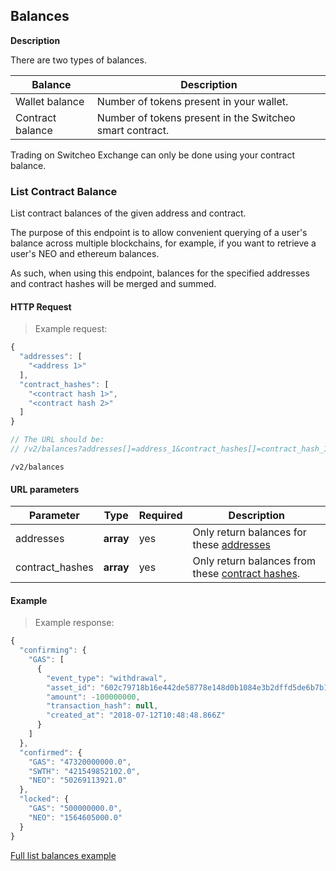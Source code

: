 ## Balances

**Description**

There are two types of balances.

Balance          | Description
---------------- | ----------
Wallet balance   | Number of tokens present in your wallet.
Contract balance | Number of tokens present in the Switcheo smart contract.

Trading on Switcheo Exchange can only be done using your contract balance.

### List Contract Balance

List contract balances of the given address and contract.

The purpose of this endpoint is to allow convenient querying of a user's balance across
multiple blockchains, for example, if you want to retrieve a user's NEO and ethereum balances.

As such, when using this endpoint, balances for the specified addresses and contract hashes
will be merged and summed.

#### HTTP Request

> Example request:

```js
{
  "addresses": [
    "<address 1>"
  ],
  "contract_hashes": [
    "<contract hash 1>",
    "<contract hash 2>"
  ]
}

// The URL should be:
// /v2/balances?addresses[]=address_1&contract_hashes[]=contract_hash_1&contract_hashes[]=contract_hash_2
```

`/v2/balances`

#### URL parameters

 Parameter      | Type       | Required | Description
--------------- | ---------- | -------- | -----------
addresses       | **array** | yes       | Only return balances for these [addresses](#addresses)
contract_hashes | **array**  | yes       | Only return balances from these [contract hashes](#contracts).

#### Example

> Example response:

```js
{
  "confirming": {
    "GAS": [
      {
        "event_type": "withdrawal",
        "asset_id": "602c79718b16e442de58778e148d0b1084e3b2dffd5de6b7b16cee7969282de7",
        "amount": -100000000,
        "transaction_hash": null,
        "created_at": "2018-07-12T10:48:48.866Z"
      }
    ]
  },
  "confirmed": {
    "GAS": "47320000000.0",
    "SWTH": "421549852102.0",
    "NEO": "50269113921.0"
  },
  "locked": {
    "GAS": "500000000.0",
    "NEO": "1564605000.0"
  }
}
```

[Full list balances example](https://github.com/ConjurTech/switcheo-api-examples/blob/master/src/examples/balances/listBalancesExample.js)
